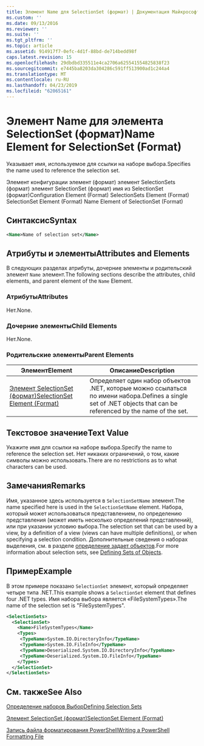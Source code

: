 ```yaml
---
title: Элемент Name для SelectionSet (формат) | Документация Майкрософт
ms.custom: ''
ms.date: 09/13/2016
ms.reviewer: ''
ms.suite: ''
ms.tgt_pltfrm: ''
ms.topic: article
ms.assetid: 914917f7-0efc-4d1f-88bd-de714bedd98f
caps.latest.revision: 15
ms.openlocfilehash: 29dbdbd335511e4ca2706a625541554825838f23
ms.sourcegitcommit: e7445ba8203da304286c591ff513900ad1c244a4
ms.translationtype: MT
ms.contentlocale: ru-RU
ms.lasthandoff: 04/23/2019
ms.locfileid: "62065161"
---
```

# <a name="name-element-for-selectionset-format"></a><span data-ttu-id="73669-102">Элемент Name для элемента SelectionSet (формат)</span><span class="sxs-lookup"><span data-stu-id="73669-102">Name Element for SelectionSet (Format)</span></span>

<span data-ttu-id="73669-103">Указывает имя, используемое для ссылки на наборе выбора.</span><span class="sxs-lookup"><span data-stu-id="73669-103">Specifies the name used to reference the selection set.</span></span>

<span data-ttu-id="73669-104">Элемент конфигурации элемент (формат) элемент SelectionSets (формат) элемент SelectionSet (формат) имя из SelectionSet (формат)</span><span class="sxs-lookup"><span data-stu-id="73669-104">Configuration Element (Format) SelectionSets Element (Format) SelectionSet Element (Format) Name Element of SelectionSet (Format)</span></span>

## <a name="syntax"></a><span data-ttu-id="73669-105">Синтаксис</span><span class="sxs-lookup"><span data-stu-id="73669-105">Syntax</span></span>

```xml
<Name>Name of selection set</Name>
```

## <a name="attributes-and-elements"></a><span data-ttu-id="73669-106">Атрибуты и элементы</span><span class="sxs-lookup"><span data-stu-id="73669-106">Attributes and Elements</span></span>

<span data-ttu-id="73669-107">В следующих разделах атрибуты, дочерние элементы и родительский элемент `Name` элемент.</span><span class="sxs-lookup"><span data-stu-id="73669-107">The following sections describe the attributes, child elements, and parent element of the `Name` Element.</span></span>

### <a name="attributes"></a><span data-ttu-id="73669-108">Атрибуты</span><span class="sxs-lookup"><span data-stu-id="73669-108">Attributes</span></span>

<span data-ttu-id="73669-109">Нет.</span><span class="sxs-lookup"><span data-stu-id="73669-109">None.</span></span>

### <a name="child-elements"></a><span data-ttu-id="73669-110">Дочерние элементы</span><span class="sxs-lookup"><span data-stu-id="73669-110">Child Elements</span></span>

<span data-ttu-id="73669-111">Нет.</span><span class="sxs-lookup"><span data-stu-id="73669-111">None.</span></span>

### <a name="parent-elements"></a><span data-ttu-id="73669-112">Родительские элементы</span><span class="sxs-lookup"><span data-stu-id="73669-112">Parent Elements</span></span>

|<span data-ttu-id="73669-113">Элемент</span><span class="sxs-lookup"><span data-stu-id="73669-113">Element</span></span>|<span data-ttu-id="73669-114">Описание</span><span class="sxs-lookup"><span data-stu-id="73669-114">Description</span></span>|
|-------------|-----------------|
|[<span data-ttu-id="73669-115">Элемент SelectionSet (формат)</span><span class="sxs-lookup"><span data-stu-id="73669-115">SelectionSet Element (Format)</span></span>](./selectionset-element-format.md)|<span data-ttu-id="73669-116">Определяет один набор объектов .NET, которые можно ссылаться по имени набора.</span><span class="sxs-lookup"><span data-stu-id="73669-116">Defines a single set of .NET objects that can be referenced by the name of the set.</span></span>|

## <a name="text-value"></a><span data-ttu-id="73669-117">Текстовое значение</span><span class="sxs-lookup"><span data-stu-id="73669-117">Text Value</span></span>

<span data-ttu-id="73669-118">Укажите имя для ссылки на наборе выбора.</span><span class="sxs-lookup"><span data-stu-id="73669-118">Specify the name to reference the selection set.</span></span> <span data-ttu-id="73669-119">Нет никаких ограничений, о том, какие символы можно использовать.</span><span class="sxs-lookup"><span data-stu-id="73669-119">There are no restrictions as to what characters can be used.</span></span>

## <a name="remarks"></a><span data-ttu-id="73669-120">Замечания</span><span class="sxs-lookup"><span data-stu-id="73669-120">Remarks</span></span>

<span data-ttu-id="73669-121">Имя, указанное здесь используется в `SelectionSetName` элемент.</span><span class="sxs-lookup"><span data-stu-id="73669-121">The name specified here is used in the `SelectionSetName` element.</span></span> <span data-ttu-id="73669-122">Набора, который может использоваться представлением, по определению представления (может иметь несколько определений представлений), или при указании условию выбора.</span><span class="sxs-lookup"><span data-stu-id="73669-122">The selection set that can be used by a view, by a definition of a view (views can have multiple definitions), or when specifying a selection condition.</span></span> <span data-ttu-id="73669-123">Дополнительные сведения о наборах выделения, см. в разделе [определение задает объектов](./defining-selection-sets.md).</span><span class="sxs-lookup"><span data-stu-id="73669-123">For more information about selection sets, see [Defining Sets of Objects](./defining-selection-sets.md).</span></span>

## <a name="example"></a><span data-ttu-id="73669-124">Пример</span><span class="sxs-lookup"><span data-stu-id="73669-124">Example</span></span>

<span data-ttu-id="73669-125">В этом примере показано `SelectionSet` элемент, который определяет четыре типа .NET.</span><span class="sxs-lookup"><span data-stu-id="73669-125">This example shows a `SelectionSet` element that defines four .NET types.</span></span> <span data-ttu-id="73669-126">Имя набора выбора является «FileSystemTypes».</span><span class="sxs-lookup"><span data-stu-id="73669-126">The name of the selection set is "FileSystemTypes".</span></span>

```xml
<SelectionSets>
  <SelectionSet>
    <Name>FileSystemTypes</Name>
    <Types>
     <TypeName>System.IO.DirectoryInfo</TypeName>
     <TypeName>System.IO.FileInfo</TypeName>
     <TypeName>Deserialized.System.IO.DirectoryInfo</TypeName>
     <TypeName>Deserialized.System.IO.FileInfo</TypeName>
    </Types>
  </SelectionSet>
</SelectionSets>
```

## <a name="see-also"></a><span data-ttu-id="73669-127">См. также</span><span class="sxs-lookup"><span data-stu-id="73669-127">See Also</span></span>

[<span data-ttu-id="73669-128">Определение наборов Выбор</span><span class="sxs-lookup"><span data-stu-id="73669-128">Defining Selection Sets</span></span>](./defining-selection-sets.md)

[<span data-ttu-id="73669-129">Элемент SelectionSet (формат)</span><span class="sxs-lookup"><span data-stu-id="73669-129">SelectionSet Element (Format)</span></span>](./selectionset-element-format.md)

[<span data-ttu-id="73669-130">Запись файла форматирования PowerShell</span><span class="sxs-lookup"><span data-stu-id="73669-130">Writing a PowerShell Formatting File</span></span>](./writing-a-powershell-formatting-file.md)
